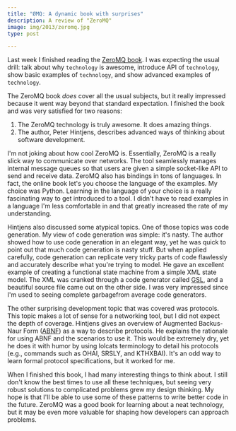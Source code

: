 ```yaml
---
title: "ØMQ: A dynamic book with surprises"
description: A review of "ZeroMQ"
image: img/2013/zeromq.jpg
type: post

---
```

Last week I finished reading the [ZeroMQ
book](http://zguide.zeromq.org/page:all). I was expecting the usual drill:
talk about why `technology` is awesome, introduce API of `technology`, show
basic examples of `technology`, and show advanced examples of `technology`.

The ZeroMQ book *does* cover all the usual subjects, but it really impressed
because it went way beyond that standard expectation. I finished the book and
was very satisfied for two reasons:

1. The ZeroMQ technology is truly awesome. It does amazing things.
2. The author, Peter Hintjens, describes advanced ways of thinking about
   software development.

I'm not joking about how cool ZeroMQ is. Essentially, ZeroMQ is a really slick
way to communicate over networks. The tool seamlessly manages internal message
queues so that users are given a simple socket-like API to send and receive
data. ZeroMQ also has bindings in tons of languages. In fact, the online book
let's you choose the language of the examples. My choice was Python. Learning
in the language of your choice is a really fascinating way to get introduced to
a tool. I didn't have to read examples in a language I'm less comfortable in
and that greatly increased the rate of my understanding.

Hintjens also discussed some atypical topics. One of those topics was code
generation. My view of code generation was simple: it's nasty. The author
showed how to use code generation in an elegant way, yet he was quick to point
out that much code generation is nasty stuff. But when applied carefully, code
generation can replicate very tricky parts of code flawlessly and accurately
describe what you're trying to model. He gave an excellent example of creating
a functional state machine from a simple XML state model. The XML was cranked
through a code generator called [GSL](https://github.com/imatix/gsl), and a
beautiful source file came out on the other side. I was very impressed since
I'm used to seeing complete garbagefrom average code generators.

The other surprising development topic that was covered was protocols. This
topic makes a lot of sense for a networking tool, but I did not expect the
depth of coverage. Hintjens gives an overview of Augmented Backus-Naur Form
([ABNF](http://www.ietf.org/rfc/rfc2234.txt)) as a way to describe protocols.
He explains the rationale for using ABNF and the scenarios to use it. This
would be extremely dry, yet he does it with humor by using lolcats terminology
to detail his protocols (e.g., commands such as OHAI, SRSLY, and KTHXBAI).
It's an odd way to learn formal protocol specifications, but it worked for me.

When I finished this book, I had many interesting things to think about. I
still don't know the best times to use all these techniques, but seeing very
robust solutions to complicated problems grew my design thinking. My hope is
that I'll be able to use some of these patterns to write better code in the
future. ZeroMQ was a good book for learning about a neat technology, but it
may be even more valuable for shaping how developers can approach problems.
